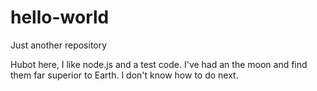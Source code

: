 # hello-world
Just another repository

Hubot here, I like node.js and a test code.
I've had an the moon and find them far superior to Earth.
I don't know how to do next.
